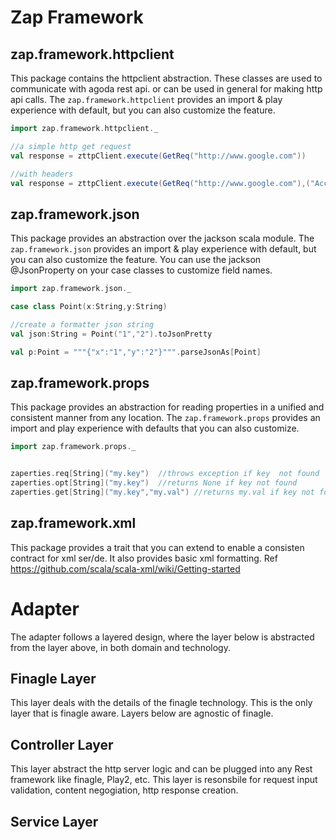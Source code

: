 # Zap Framework

## zap.framework.httpclient
This package contains the httpclient abstraction. These classes are used to communicate with agoda rest api. or can be
used in general for making http api calls.  The `zap.framework.httpclient` provides an import & play experience with default,
but you can also customize the feature.

```scala
import zap.framework.httpclient._

//a simple http get request
val response = zttpClient.execute(GetReq("http://www.google.com"))

//with headers
val response = zttpClient.execute(GetReq("http://www.google.com"),("Accept","application/json"),("Authorization","mykeysecret"))

```


## zap.framework.json
This package provides an abstraction over the jackson scala module. The `zap.framework.json` provides an import & play experience with default,
but you can also customize the feature. You can use the jackson @JsonProperty on your case classes to customize field names.

```scala
import zap.framework.json._

case class Point(x:String,y:String)

//create a formatter json string
val json:String = Point("1","2").toJsonPretty

val p:Point = """{"x":"1","y":"2"}""".parseJsonAs[Point]

```


## zap.framework.props
This package provides an abstraction for reading properties in a unified and consistent manner from any location.  The
`zap.framework.props` provides an import and play experience with defaults that you can also customize.

```scala
import zap.framework.props._


zaperties.req[String]("my.key")  //throws exception if key  not found
zaperties.opt[String]("my.key")  //returns None if key not found
zaperties.get[String]("my.key","my.val") //returns my.val if key not found

```

## zap.framework.xml
This package provides a trait that you can extend to enable a consisten contract for xml ser/de. It also provides basic
xml formatting.  Ref https://github.com/scala/scala-xml/wiki/Getting-started

# Adapter

The adapter follows a layered design, where the layer below is abstracted from the layer above, in both domain and technology.

## Finagle Layer
This layer deals with the details of the finagle technology. This is the only layer that is finagle aware. Layers below are
agnostic of finagle.

## Controller Layer
This layer abstract the http server logic and can be plugged into any Rest framework like finagle, Play2, etc. This layer is resonsbile
for request input validation, content negogiation, http response creation.

## Service Layer





